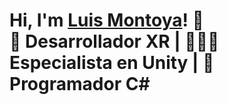 # Hi, I'm <a href="www.linkedin.com/in/montoyapl">Luis Montoya</a>! 👋 </br> 🥽 Desarrollador XR | 🧑🏻‍💻 Especialista en Unity | 🐛 Programador C#
